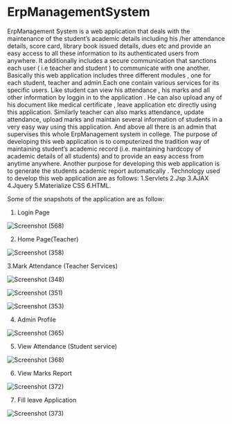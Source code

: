 # ErpManagementSystem
ErpManagement System is a web application that deals with the maintenance of the student’s academic details including his /her attendance details, score card, library book issued details, dues etc and provide an easy access to all these information  to  its authenticated users from anywhere. It additionally includes a secure communication that sanctions each  user ( i.e teacher and student ) to communicate with one another.
Basically this web application includes three different modules , one for each student, teacher and admin.Each one contain various services for its specific users. Like student can view his attendance , his marks and all other information by loggin in to the application . He can also upload any of his document like medical certificate , leave application etc directly using this application.
Similarly teacher can also marks attendance, update attendance, upload marks and maintain several information of students in a very easy way using this application. And above all there is an admin that supervises this whole  ErpManagement system in college.
The purpose of developing this web application is to computerized the tradition way of maintaining student’s academic record (i.e. maintaining hardcopy of academic details of all students) and to provide an easy access from anytime anywhere. Another purpose for developing this web application is to generate the students academic report automatically . 
Technology used to develop this web application are as follows:
1.Servlets 
2.Jsp 
3.AJAX 
4.Jquery 
5.Materialize CSS 
6.HTML.

Some of the snapshots of the application are as follow:
1. Login Page

![Screenshot (568)](https://user-images.githubusercontent.com/47471856/69009627-31d7a700-097d-11ea-82e4-051c371c5408.png)

2. Home Page(Teacher)

![Screenshot (358)](https://user-images.githubusercontent.com/47471856/69009630-39974b80-097d-11ea-86b9-f18236ce9bbd.png)

3.Mark Attendance (Teacher Services)

![Screenshot (348)](https://user-images.githubusercontent.com/47471856/69009640-53d12980-097d-11ea-94cd-1d1244ce5cad.png)


![Screenshot (351)](https://user-images.githubusercontent.com/47471856/69009642-59c70a80-097d-11ea-8353-a14c75738f20.png)

![Screenshot (353)](https://user-images.githubusercontent.com/47471856/69009650-7b27f680-097d-11ea-8ab1-a8c230e713ca.png)

4. Admin Profile

![Screenshot (365)](https://user-images.githubusercontent.com/47471856/69009654-8844e580-097d-11ea-8a3a-6c3869457b4f.png)

5. View Attendance (Student service)

![Screenshot (368)](https://user-images.githubusercontent.com/47471856/69009684-e1147e00-097d-11ea-8643-df2b1a4f860e.png)

6. View Marks Report

![Screenshot (372)](https://user-images.githubusercontent.com/47471856/69009688-ea054f80-097d-11ea-9be8-6ec9e4c2208b.png)

7. Fill leave Application

![Screenshot (373)](https://user-images.githubusercontent.com/47471856/69009690-eeca0380-097d-11ea-81b1-b288dde372c2.png)





